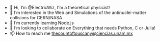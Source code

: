 - 👋 Hi, I’m @ElectricWiz, I'm a theoretical physicist!
- 👀 I’m interested in the Web and Simulations of the antinuclei-matter collisions for CERN/NASA
- 🌱 I’m currently learning Node.js
- 💞️ I’m looking to collaborate on Everything that needs Python, C or Julia!
- 📫 How to reach me thecountoftouscany@ciencias.unam.mx

<!---
ElectricWiz/ElectricWiz is a ✨ special ✨ repository because its `README.md` (this file) appears on your GitHub profile.
You can click the Preview link to take a look at your changes.
--->

